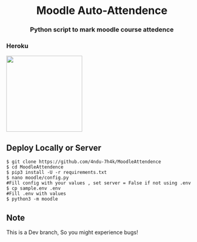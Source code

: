 <h1 align= center>Moodle Auto-Attendence </h1>
<h3 align = center>Python script to mark moodle course attedence</h3>

### Heroku
<p><a href="https://heroku.com/deploy?template=https://github.com/4ndu-7h4k/MoodleAttendence"><img src="https://img.shields.io/badge/Deploy%20To%20Heroku-blueviolet?style=for-the-badge&logo=heroku" width="200""/></a></p>


## Deploy Locally or Server
```
$ git clone https://github.com/4ndu-7h4k/MoodleAttendence
$ cd MoodleAttendence
$ pip3 install -U -r requirements.txt
$ nano moodle/config.py
#Fill config with your values , set server = False if not using .env
$ cp sample.env .env
#Fill .env with values
$ python3 -m moodle
 ```
## Note
 This is a Dev branch, So you might experience bugs!
